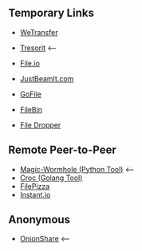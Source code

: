 ## Temporary Links

* [WeTransfer](https://wetransfer.com/)
* [Tresorit](https://send.tresorit.com/) <--

* [File.io](https://www.file.io/)
* [JustBeamIt.com](https://justbeamit.com/)
* [GoFile](https://gofile.io/welcome)
* [FileBin](https://filebin.net/)
* [File Dropper](https://www.filedropper.com/)

## Remote Peer-to-Peer
* [Magic-Wormhole (Python Tool)](https://github.com/warner/magic-wormhole) <--
* [Croc (Golang Tool)](https://github.com/schollz/croc)
* [FilePizza](https://file.pizza/)
* [Instant.io](https://instant.io/)

## Anonymous
* [OnionShare](https://onionshare.org/) <--
